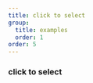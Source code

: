 ```yaml
---
title: click to select
group:
  title: examples
  order: 1
order: 5
---
```


### click to select

<code src="../examples/click-to-select.tsx"></code>
